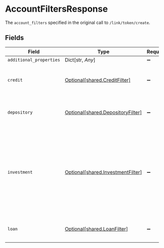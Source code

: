 # AccountFiltersResponse

The `account_filters` specified in the original call to `/link/token/create`.



## Fields

| Field                                                                                                                   | Type                                                                                                                    | Required                                                                                                                | Description                                                                                                             |
| ----------------------------------------------------------------------------------------------------------------------- | ----------------------------------------------------------------------------------------------------------------------- | ----------------------------------------------------------------------------------------------------------------------- | ----------------------------------------------------------------------------------------------------------------------- |
| `additional_properties`                                                                                                 | Dict[str, *Any*]                                                                                                        | :heavy_minus_sign:                                                                                                      | N/A                                                                                                                     |
| `credit`                                                                                                                | [Optional[shared.CreditFilter]](../../models/shared/creditfilter.md)                                                    | :heavy_minus_sign:                                                                                                      | A filter to apply to `credit`-type accounts                                                                             |
| `depository`                                                                                                            | [Optional[shared.DepositoryFilter]](../../models/shared/depositoryfilter.md)                                            | :heavy_minus_sign:                                                                                                      | A filter to apply to `depository`-type accounts                                                                         |
| `investment`                                                                                                            | [Optional[shared.InvestmentFilter]](../../models/shared/investmentfilter.md)                                            | :heavy_minus_sign:                                                                                                      | A filter to apply to `investment`-type accounts (or `brokerage`-type accounts for API versions 2018-05-22 and earlier). |
| `loan`                                                                                                                  | [Optional[shared.LoanFilter]](../../models/shared/loanfilter.md)                                                        | :heavy_minus_sign:                                                                                                      | A filter to apply to `loan`-type accounts                                                                               |